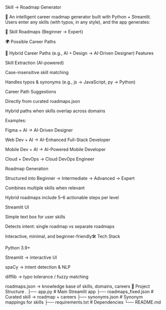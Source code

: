 Skill → Roadmap Generator

🚀 An intelligent career roadmap generator built with Python + Streamlit.
Users enter any skills (with typos, in any style), and the app generates:

📘 Skill Roadmaps (Beginner → Expert)

🌍 Possible Career Paths

🤝 Hybrid Career Paths (e.g., AI + Design → AI-Driven Designer)
Features

Skill Extraction (AI-powered)

Case-insensitive skill matching

Handles typos & synonyms (e.g., js → JavaScript, py → Python)

Career Path Suggestions

Directly from curated roadmaps.json

Hybrid paths when skills overlap across domains

Examples:

Figma + AI → AI-Driven Designer

Web Dev + AI → AI-Enhanced Full-Stack Developer

Mobile Dev + AI → AI-Powered Mobile Developer

Cloud + DevOps → Cloud DevOps Engineer

Roadmap Generation

Structured into Beginner → Intermediate → Advanced → Expert

Combines multiple skills when relevant

Hybrid roadmaps include 5–6 actionable steps per level

Streamlit UI

Simple text box for user skills

Detects intent: single roadmap vs separate roadmaps

Interactive, minimal, and beginner-friendly🛠️ Tech Stack

Python 3.9+

Streamlit
 → interactive UI

spaCy
 → intent detection & NLP

difflib → typo tolerance / fuzzy matching

roadmaps.json → knowledge base of skills, domains, careers
📂 Project Structure
.
├── app.py                # Main Streamlit app
├── roadmaps_fixed.json   # Curated skill → roadmap + careers
├── synonyms.json         # Synonym mappings for skills
├── requirements.txt      # Dependencies
└── README.md    
